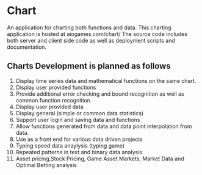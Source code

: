# Chart
An application for charting both functions and data.
This charting application is hosted at aiogames.com/chart/
The source code includes both server and client side code as well as deployment scripts and documentation.

## Charts Development is planned as follows

1. Display time series data and mathematical functions on the same chart.
2. Display user provided functions 
3. Provide additional error checking and bound recognition as well as common function recognition
4. Display user provided data 
5. Display general (simple or common data statistics)
6. Support user login and saving data and functions
7. Allow functions generated from data and data point interpolation from data.
8. Use as a front end for various data driven projects 
9. Typing speed data anaylysis (typing game) 
10. Repeated patterns in text and binary data analysis 
11. Asset pricing,Stock Pricing, Game Asset Markets, Market Data and Optimal Betting analysis
  
